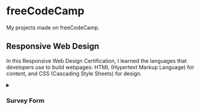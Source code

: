 # freeCodeCamp

My projects made on freeCodeCamp.

## Responsive Web Design

In this Responsive Web Design Certification, I learned the languages that developers use to build webpages: HTML (Hypertext Markup Language) for content, and CSS (Cascading Style Sheets) for design.

<details>
  <summary>
    <h3>Survey Form</h3>
  </summary>
  <p>
  I built a survey form to collect data from users.

  You can see this project by [clicking here](responsive_web_design/survey_form)
  </p>
</details>
